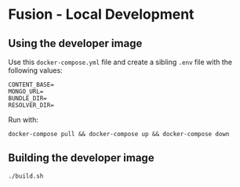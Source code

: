 #  Fusion - Local Development

## Using the developer image

Use this `docker-compose.yml` file and create a sibling `.env` file with the following values:
```
CONTENT_BASE=
MONGO_URL=
BUNDLE_DIR=
RESOLVER_DIR=
```

Run with:
```
docker-compose pull && docker-compose up && docker-compose down
```

## Building the developer image

```
./build.sh
```
